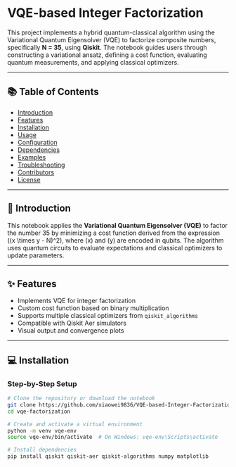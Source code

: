 # VQE-based Integer Factorization

This project implements a hybrid quantum-classical algorithm using the Variational Quantum Eigensolver (VQE) to factorize composite numbers, specifically **N = 35**, using **Qiskit**. The notebook guides users through constructing a variational ansatz, defining a cost function, evaluating quantum measurements, and applying classical optimizers.

---

## 📚 Table of Contents

- [Introduction](#introduction)
- [Features](#features)
- [Installation](#installation)
- [Usage](#usage)
- [Configuration](#configuration)
- [Dependencies](#dependencies)
- [Examples](#examples)
- [Troubleshooting](#troubleshooting)
- [Contributors](#contributors)
- [License](#license)

---

## 🧠 Introduction

This notebook applies the **Variational Quantum Eigensolver (VQE)** to factor the number 35 by minimizing a cost function derived from the expression \((x \times y - N)^2\), where \(x\) and \(y\) are encoded in qubits. The algorithm uses quantum circuits to evaluate expectations and classical optimizers to update parameters.

---

## ✨ Features

- Implements VQE for integer factorization
- Custom cost function based on binary multiplication
- Supports multiple classical optimizers from `qiskit_algorithms`
- Compatible with Qiskit Aer simulators
- Visual output and convergence plots

---

## 💻 Installation

### Step-by-Step Setup

```bash
# Clone the repository or download the notebook
git clone https://github.com/xiaowei9836/VQE-based-Integer-Factorization.git
cd vqe-factorization

# Create and activate a virtual environment
python -m venv vqe-env
source vqe-env/bin/activate  # On Windows: vqe-env\Scripts\activate

# Install dependencies
pip install qiskit qiskit-aer qiskit-algorithms numpy matplotlib
